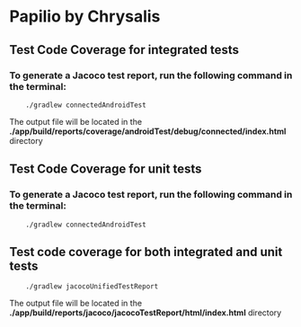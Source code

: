 # Papilio by Chrysalis

## Test Code Coverage for integrated tests

### To generate a Jacoco test report, run the following command in the terminal:

        ./gradlew connectedAndroidTest

The output file will be located in the **./app/build/reports/coverage/androidTest/debug/connected/index.html** directory

## Test Code Coverage for unit tests

### To generate a Jacoco test report, run the following command in the terminal:

        ./gradlew connectedAndroidTest

## Test code coverage for both integrated and unit tests

        ./gradlew jacocoUnifiedTestReport

The output file will be located in the **./app/build/reports/jacoco/jacocoTestReport/html/index.html** directory
